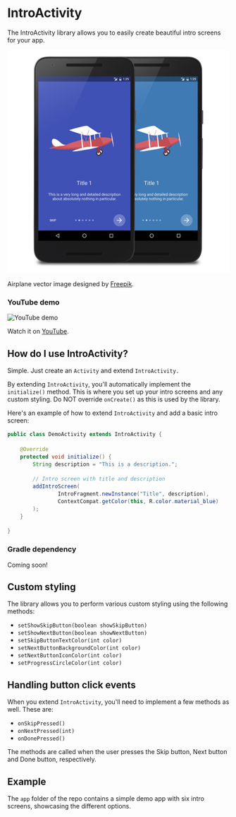 # IntroActivity
The IntroActivity library allows you to easily create beautiful intro screens for your app.

![IntroActivity](./images/intro_activity.png "IntroActivity")

Airplane vector image designed by [Freepik](http://www.freepik.com/free-vector/light-airplane-with-banners_796772.htm#term=airplane&page=1&position=25).

### YouTube demo

![YouTube demo](https://j.gifs.com/73Vg5r.gif "YouTube demo")

Watch it on [YouTube](https://www.youtube.com/watch?v=4vUe8xVAEIM).

## How do I use IntroActivity?
Simple. Just create an `Activity` and extend `IntroActivity.`

By extending `IntroActivity`, you'll automatically implement the `initialize()` method. This is where you set up your intro screens and any custom styling. Do NOT override `onCreate()` as this is used by the library.

Here's an example of how to extend `IntroActivity` and add a basic intro screen:

```java
public class DemoActivity extends IntroActivity {

    @Override
    protected void initialize() {
        String description = "This is a description.";

        // Intro screen with title and description
        addIntroScreen(
                IntroFragment.newInstance("Title", description),
                ContextCompat.getColor(this, R.color.material_blue)
        );
    }
    
}
```

### Gradle dependency
Coming soon!

## Custom styling
The library allows you to perform various custom styling using the following methods:

- `setShowSkipButton(boolean showSkipButton)`
- `setShowNextButton(boolean showNextButton)`
- `setSkipButtonTextColor(int color)`
- `setNextButtonBackgroundColor(int color)`
- `setNextButtonIconColor(int color)`
- `setProgressCircleColor(int color)`


## Handling button click events
When you extend `IntroActivity`, you'll need to implement a few methods as well. These are:

- `onSkipPressed()`
- `onNextPressed(int)`
- `onDonePressed()`

The methods are called when the user presses the Skip button, Next button and Done button, respectively.

## Example
The `app` folder of the repo contains a simple demo app with six intro screens, showcasing the different options.
